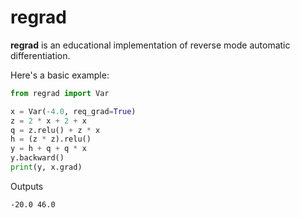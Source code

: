 # regrad
**regrad** is an educational implementation of reverse mode automatic differentiation.

Here's a basic example:

```python
from regrad import Var

x = Var(-4.0, req_grad=True)
z = 2 * x + 2 + x
q = z.relu() + z * x
h = (z * z).relu()
y = h + q + q * x
y.backward()
print(y, x.grad)
```

Outputs

```
-20.0 46.0
```

